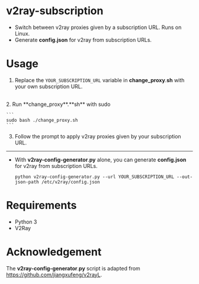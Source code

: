 # v2ray-subscription
 - Switch between v2ray proxies given by a subscription URL. Runs on Linux. 
 - Generate **config.json** for v2ray from subscription URLs.
 
 # Usage
 1. Replace the `YOUR_SUBSCRIPTION_URL` variable in **change_proxy**.**sh** with your own subscription URL.
 <br>
 2. Run **change_proxy**.**sh** with sudo

    ```
    sudo bash ./change_proxy.sh
    ```
 3. Follow the prompt to apply v2ray proxies given by your subscription URL.
 ---
 - With **v2ray-config-generator**.**py** alone, you can generate **config.json** for v2ray from subscription URLs.
    ```
    python v2ray-config-generator.py --url YOUR_SUBSCRIPTION_URL --out-json-path /etc/v2ray/config.json
    ```
 # Requirements
 - Python 3
 - V2Ray

 # Acknowledgement
 The **v2ray-config-generator**.**py** script is adapted from https://github.com/jiangxufeng/v2rayL. 
